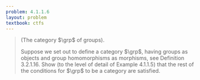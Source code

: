 ```yaml
---
problem: 4.1.1.6
layout: problem
textbook: ctfs
---
```


> (The category $\grp$ of groups).
>
> Suppose we set out to define a category $\grp$, having groups as objects and
> group homomorphisms as morphisms, see Definition 3.2.1.16. Show (to the level
> of detail of Example 4.1.1.5) that the rest of the conditions for $\grp$ to be
> a category are satisfied.
